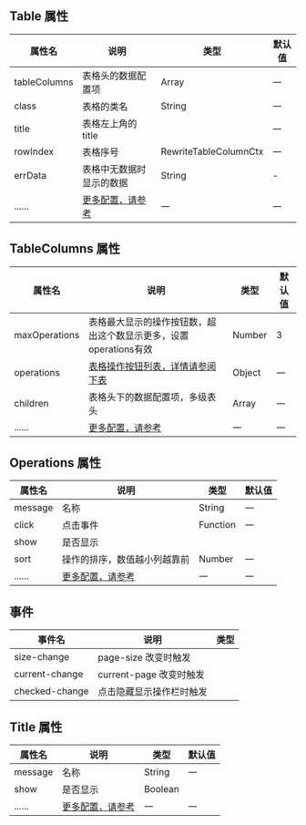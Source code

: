 

<style>
    .dinert-table{
        width: 100%;
        padding: 0 0 16px 0;
    }
    .vp-doc li + li{
        margin-top: 0;
    }
</style>

<script setup>
    const paginationData = `{
        currentPage: 1,
        pageSize: 15,
        pageSizes:[15, 30, 50, 70, 100],
        defaultPageSize:15,
        layout: 'total, sizes, prev, pager, next, jumper',
        total: 100
    }`;

    let showOperations = `'boolean' | '(scope: ScopeProps, column: RewriteTableColumnCtx, item: OperationsProps) => void'`
    let HeaderListProps = `'boolean' | '(item: HeaderListProps) => void'`
    let headerList = `'boolean' | {[key: string]: HeaderListProps}`
</script>


## Table 属性

| 属性名       | 说明                                                                          | 类型                                                                                               | 默认值 |
| ------------ | ----------------------------------------------------------------------------- | -------------------------------------------------------------------------------------------------- | ------ |
| tableColumns | 表格头的数据配置项                                                            | Array                                                                                              | 一     |
| class        | 表格的类名                                                                    | String                                                                                             | 一     |
| title        | 表格左上角的title                                                             | <dinert-api-typing type="enmu" details="Record<string, TableTitleProps> \| TableProps['title']" /> | 一     |
| rowIndex     | 表格序号                                                                      | RewriteTableColumnCtx                                                                              | 一     |
| errData      | 表格中无数据时显示的数据                                                      | String                                                                                             | -      |
| ......       | [更多配置，请参考](https://ant-design.antgroup.com/components/table-cn#table) | 一                                                                                                 | 一     |


## TableColumns 属性
| 属性名        | 说明                                                                                            | 类型   | 默认值 |
| ------------- | ----------------------------------------------------------------------------------------------- | ------ | ------ |
| maxOperations | 表格最大显示的操作按钮数，超出这个数显示更多，设置operations有效                                | Number | 3      |
| operations    | [表格操作按钮列表，详情请参阅下表](#operations-属性)                                            | Object | 一     |
| children      | 表格头下的数据配置项，多级表头                                                                  | Array  | 一     |
| ......        | [更多配置，请参考](https://element-plus.org/en-US/component/table.html#table-column-attributes) | 一     | 一     |

## Operations 属性
| 属性名  | 说明                                                                              | 类型                                                       | 默认值 |
| ------- | --------------------------------------------------------------------------------- | ---------------------------------------------------------- | ------ |
| message | 名称                                                                              | String                                                     | 一     |
| click   | 点击事件                                                                          | Function                                                   | 一     |
| show    | 是否显示                                                                          | <dinert-api-typing type="enmu" :details="showOperations"/> |        | 一 |
| sort    | 操作的排序，数值越小列越靠前              | Number                                                     | 一     |
| ......  | [更多配置，请参考](https://element-plus.org/zh-CN/component/link.html#attributes) | 一                                                         | 一     |

## 事件
| 事件名         | 说明                     | 类型                                                                                                         |
| -------------- | ------------------------ | ------------------------------------------------------------------------------------------------------------ |
| size-change    | page-size 改变时触发     | <dinert-api-typing type="Function" details="(value: number) => void"/>                                       |
| current-change | current-page 改变时触发  | <dinert-api-typing type="Function" details="(value: number) => void"/>                                       |
| checked-change | 点击隐藏显示操作栏时触发 | <dinert-api-typing type="Function" details="(data: Node, checked: boolean, childChecked: boolean) => void"/> |


## Title 属性
| 属性名  | 说明                                                                                | 类型     | 默认值 |
| ------- | ----------------------------------------------------------------------------------- | -------- | ------ |
| message | 名称                                                                                | String   | 一     |
| show    | 是否显示                                                                            | Boolean  |        | 一 |
| ......  | [更多配置，请参考](https://ant-design.antgroup.com/components/button-cn#api) | 一       | 一     |


